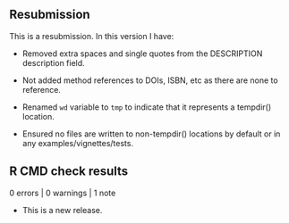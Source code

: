## Resubmission
This is a resubmission. In this version I have:

* Removed extra spaces and single quotes from the DESCRIPTION description field.

* Not added method references to DOIs, ISBN, etc as there are none to reference.

* Renamed `wd` variable to `tmp` to indicate that it represents a tempdir() location.

* Ensured no files are written to non-tempdir() locations by default or in any 
  examples/vignettes/tests.
  


## R CMD check results

0 errors | 0 warnings | 1 note

* This is a new release.
